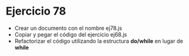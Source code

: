 # Ejercicio 78

* Crear un documento con el nombre ej78.js
* Copiar y pegar el código del ejercicio ej68.js
* Refactorizar el código utilizando la estructura **do/while** en lugar de **while**